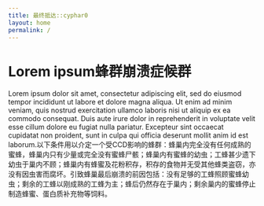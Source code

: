 ```yaml
---
title: 最终抵达::cyphar0
layout: home
permalink: /
---
```


# Lorem ipsum蜂群崩溃症候群

Lorem ipsum dolor sit amet, consectetur adipiscing elit, sed do eiusmod tempor incididunt ut labore et dolore magna aliqua. Ut enim ad minim veniam, quis nostrud exercitation ullamco laboris nisi ut aliquip ex ea commodo consequat. Duis aute irure dolor in reprehenderit in voluptate velit esse cillum dolore eu fugiat nulla pariatur. Excepteur sint occaecat cupidatat non proident, sunt in culpa qui officia deserunt mollit anim id est laborum.以下条件用以介定一个受CCD影响的蜂群：蜂巢内完全没有任何成熟的蜜蜂，蜂巢内只有少量或完全没有蜜蜂尸骸；蜂巢内有蜜蜂的幼虫；工蜂甚少遗下幼虫于巢内不顾；蜂巢内有蜂蜜及花粉积存，积存的食物并无受其他蜂类盗窃，亦没有因虫害而腐坏。引致蜂巢最后崩溃的前因包括：没有足够的工蜂照顾蜜蜂幼虫；剩余的工蜂以刚成熟的工蜂为主；蜂后仍然存在于巢内；剩余巢内的蜜蜂停止制造蜂蜜、蛋白质补充物等饲料。
